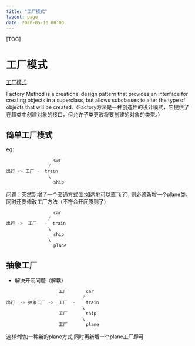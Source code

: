```yaml
---
title: "工厂模式"
layout: page
date: 2020-05-10 00:00
---
```


[TOC]

# 工厂模式

<a href="https://refactoring.guru/design-patterns/factory-method">工厂模式</a>

Factory Method is a creational design pattern that provides an interface for creating objects in a superclass, but allows subclasses to alter the type of objects that will be created.（Factory方法是一种创造性的设计模式，它提供了在超类中创建对象的接口，但允许子类更改将要创建的对象的类型。）

## 简单工厂模式

eg:

```java
                  car
                /  
出行 -> 工厂 -  train
                \
                  ship
```

问题：突然新增了一个交通方式(比如两地可以直飞了); 则必须新增一个plane类，同时还要修改工厂方法（不符合开闭原则了）

```java
                  car
                /  
出行 ->  工厂   -  train
                \
                  ship
                \
                  plane  
```

## 抽象工厂

* 解决开闭问题（解耦）

```java
                    工厂       car
                             /  
出行  -> 抽象工厂 ->  工厂  -    train
                             \
                    工厂       ship
                             \
                    工厂       plane
```

这样:增加一种新的plane方式,同时再新增一个plane工厂即可
